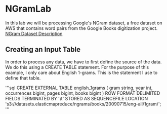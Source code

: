# NGramLab
In this lab we will be processing Google's NGram dataset, a free dataset on AWS that contains word pairs from the Google Books digitization project.  
[NGram Dataset Description](https://aws.amazon.com/datasets/google-books-ngrams/)

## Creating an Input Table
In order to process any data, we have to first define the source of the data. We do this using a CREATE TABLE statement. For the purpose of this example, I only care about English 1-grams. This is the statement I use to define that table.

'''sql
CREATE EXTERNAL TABLE english_1grams (
 gram string,
 year int,
 occurrences bigint,
 pages bigint,
 books bigint
)
ROW FORMAT DELIMITED FIELDS TERMINATED BY '\t'
STORED AS SEQUENCEFILE
LOCATION 's3://datasets.elasticmapreduce/ngrams/books/20090715/eng-all/1gram/';
'''
